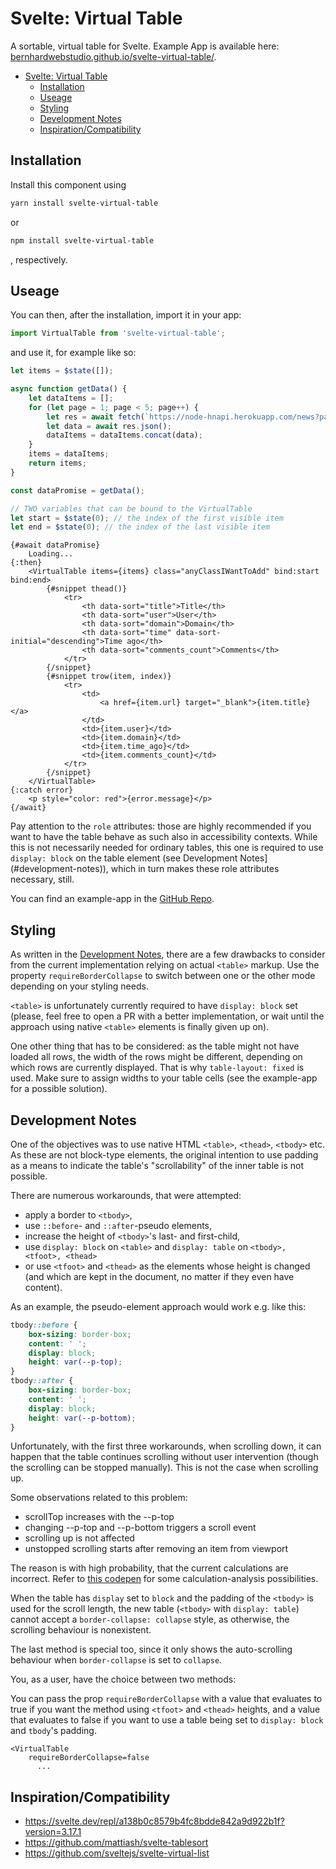 # Svelte: Virtual Table

A sortable, virtual table for Svelte.
Example App is available here: [bernhardwebstudio.github.io/svelte-virtual-table/](https://bernhardwebstudio.github.io/svelte-virtual-table/).

- [Svelte: Virtual Table](#svelte-virtual-table)
	- [Installation](#installation)
	- [Useage](#useage)
	- [Styling](#styling)
	- [Development Notes](#development-notes)
	- [Inspiration/Compatibility](#inspirationcompatibility)

## Installation

Install this component using

```bash
yarn install svelte-virtual-table
```

or

```bash
npm install svelte-virtual-table
```

, respectively.

## Useage

You can then, after the installation, import it in your app:

```js
import VirtualTable from 'svelte-virtual-table';
```

and use it, for example like so:

```js
let items = $state([]);

async function getData() {
	let dataItems = [];
	for (let page = 1; page < 5; page++) {
		let res = await fetch(`https://node-hnapi.herokuapp.com/news?page=${page}`);
		let data = await res.json();
		dataItems = dataItems.concat(data);
	}
	items = dataItems;
	return items;
}

const dataPromise = getData();

// TWO variables that can be bound to the VirtualTable
let start = $state(0); // the index of the first visible item
let end = $state(0); // the index of the last visible item
```

```svelte
{#await dataPromise}
	Loading...
{:then}
	<VirtualTable items={items} class="anyClassIWantToAdd" bind:start bind:end>
		{#snippet thead()}
			<tr>
				<th data-sort="title">Title</th>
				<th data-sort="user">User</th>
				<th data-sort="domain">Domain</th>
				<th data-sort="time" data-sort-initial="descending">Time ago</th>
				<th data-sort="comments_count">Comments</th>
			</tr>
		{/snippet}
		{#snippet trow(item, index)}
			<tr>
				<td>
					<a href={item.url} target="_blank">{item.title}</a>
				</td>
				<td>{item.user}</td>
				<td>{item.domain}</td>
				<td>{item.time_ago}</td>
				<td>{item.comments_count}</td>
			</tr>
		{/snippet}
	</VirtualTable>
{:catch error}
	<p style="color: red">{error.message}</p>
{/await}
```

Pay attention to the `role` attributes: those are highly recommended if you want to have the table behave as such also in accessibility contexts.
While this is not necessarily needed for ordinary tables, this one is required to use `display: block` on the table element (see Development Notes](#development-notes)), which in turn makes these role attributes necessary, still.

You can find an example-app in the [GitHub Repo](https://github.com/BernhardWebstudio/svelte-virtual-table/tree/main/src/routes).

## Styling

As written in the [Development Notes](#development-notes), there are a few drawbacks to consider from the current implementation relying on actual `<table>` markup.
Use the property `requireBorderCollapse` to switch between one or the other mode depending on your styling needs.

`<table>` is unfortunately currently required to have `display: block` set (please, feel free to open a PR with a better implementation, or wait until the approach using native `<table>` elements is finally given up on).

One other thing that has to be considered: as the table might not have loaded all rows, the width of the rows might be different, depending on which rows are currently displayed. That is why `table-layout: fixed` is used.
Make sure to assign widths to your table cells (see the example-app for a possible solution).

## Development Notes

One of the objectives was to use native HTML `<table>`, `<thead>`, `<tbody>` etc.
As these are not block-type elements, the original intention to use padding as a means to indicate the table's "scrollability" of the inner table is not possible.

There are numerous workarounds, that were attempted:

- apply a border to `<tbody>`,
- use `::before`- and `::after`-pseudo elements,
- increase the height of `<tbody>`'s last- and first-child,
- use `display: block` on `<table>` and `display: table` on `<tbody>, <tfoot>, <thead>`
- or use `<tfoot>` and `<thead>` as the elements whose height is changed (and which are kept in the document, no matter if they even have content).

As an example, the pseudo-element approach would work e.g. like this:

```css
tbody::before {
	box-sizing: border-box;
	content: ' ';
	display: block;
	height: var(--p-top);
}
tbody::after {
	box-sizing: border-box;
	content: ' ';
	display: block;
	height: var(--p-bottom);
}
```

Unfortunately, with the first three workarounds, when scrolling down, it can happen that the table continues scrolling without user intervention (though the scrolling can be stopped manually).
This is not the case when scrolling up.

Some observations related to this problem:

- scrollTop increases with the --p-top
- changing --p-top and --p-bottom triggers a scroll event
- scrolling up is not affected
- unstopped scrolling starts after removing an item from viewport

The reason is with high probability, that the current calculations are incorrect. Refer to [this codepen](https://codepen.io/BernhardWebstudio/pen/NWggLyG) for some calculation-analysis possibilities.

When the table has `display` set to `block` and the padding of the `<tbody>` is used for the scroll length, the new table (`<tbody>` with `display: table`) cannot accept a `border-collapse: collapse` style, as otherwise, the scrolling behaviour is nonexistent.

The last method is special too, since it only shows the auto-scrolling behaviour when `border-collapse` is set to `collapse`.

You, as a user, have the choice between two methods:

You can pass the prop `requireBorderCollapse` with a value that evaluates to true if you want the method using `<tfoot>` and `<thead>` heights, and a value that evaluates to false if you want to use a table being set to `display: block` and `tbody`'s padding.

```svelte
<VirtualTable
    requireBorderCollapse=false
      ...
```

## Inspiration/Compatibility

- https://svelte.dev/repl/a138b0c8579b4fc8bdde842a9d922b1f?version=3.17.1
- https://github.com/mattiash/svelte-tablesort
- https://github.com/sveltejs/svelte-virtual-list

